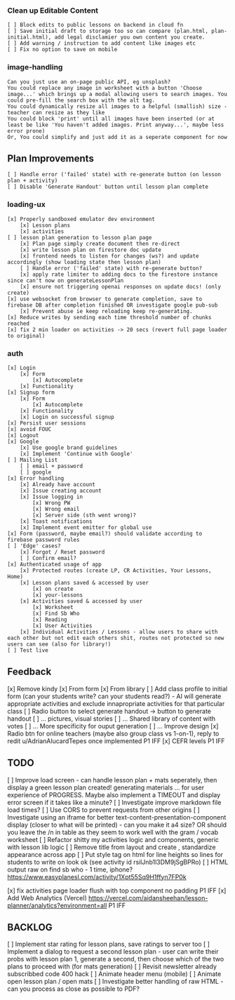 ### Clean up Editable Content
    [ ] Block edits to public lessons on backend in cloud fn
    [ ] Save initial draft to storage too so can compare (plan.html, plan-initial.html), add legal disclamier you own content you create.
    [ ] Add warning / instruction to add content like images etc
    [ ] Fix no option to save on mobile

### image-handling
    Can you just use an on-page public API, eg unsplash?
    You could replace any image in worksheet with a button 'Choose image...' which brings up a modal allowing users to search images. You could pre-fill the search box with the alt tag.
    You could dynamically resize all images to a helpful (smallish) size - teacher can resize as they like
    You could block 'print' until all images have been inserted (or at least be like 'You haven't added images. Print anyway...', maybe less error prone)
    Or, You could simplify and just add it as a seperate component for now

## Plan Improvements
    [ ] Handle error ('failed' state) with re-generate button (on lesson plan + activity)
    [ ] Disable 'Generate Handout' button until lesson plan complete


### loading-ux
    [x] Properly sandboxed emulator dev environment
        [x] Lesson plans
        [x] activities
    [ ] lesson plan generation to lesson plan page
        [x] Plan page simply create document then re-direct
        [x] write lesson plan on firestore doc update
        [x] frontend needs to listen for changes (ws?) and update accordingly (show loading state then lesson plan)
        [ ] Handle error ('failed' state) with re-generate button?
        [x] apply rate limiter to adding docs to the firestore instance since can't now on generateLessonPlan
        [x] ensure not triggering openai responses on update docs! (only create)
    [x] use websocket from browser to generate completion, save to firebase DB after completion finished OR investigate google pub-sub
        [x] Prevent abuse ie keep reloading keep re-generating. 
    [x] Reduce writes by sending each time threshold number of chunks reached
    [x] fix 2 min loader on activities -> 20 secs (revert full page loader to original)

### auth
    [x] Login
        [x] Form
            [x] Autocomplete
        [x] Functionality
    [x] Signup form
        [x] Form
            [x] Autocomplete
        [x] Functionality
        [x] Login on successful signup
    [x] Persist user sessions
    [x] avoid FOUC
    [x] Logout
    [x] Google
        [x] Use google brand guidelines
        [x] Implement 'Continue with Google'
    [ ] Mailing List
        [ ] email + password
        [ ] google
    [x] Error handling
        [x] Already have account
        [x] Issue creating account
        [x] Issue logging in
            [x] Wrong PW
            [x] Wrong email
            [x] Server side (sth went wrong)?
        [x] Toast notifications
        [x] Implement event emitter for global use
    [x] Form (password, maybe email?) should validate according to firebase password rules
    [ ] 'Edge' cases?
        [x] Forgot / Reset password
        [ ] Confirm email?
    [x] Authenticated usage of app
        [x] Protected routes (create LP, CR Activities, Your Lessons, Home)
        [x] Lesson plans saved & accessed by user
            [x] on create
            [x] your-lessons
        [x] Activities saved & accessed by user
            [x] Worksheet
            [x] Find Sb Who
            [x] Reading
            [x] User Activities
        [x] Individual Activities / Lessons - allow users to share with each other but not edit each others shit, routes not protected so new users can see (also for library!)
    [ ] Test live

## Feedback
[x] Remove kindy
    [x] From form
    [x] From library
[ ] Add class profile to initial form (can your students write? can your students read?) - AI will generate appropriate activities and exclude innapropriate activities for that particular class
[ ] Radio button to select generate handout -> button to generate handout
[ ] ... pictures, visual stories
[ ] ... Shared library of content with votes
[ ] ... More specificity for ouput generation
[ ] ... Improve design
[x] Radio btn for online teachers (maybe also group class vs 1-on-1), reply to redit u/AdrianAlucardTepes once implemented P1 IFF
[x] CEFR levels P1 IFF

## TODO
[ ] Improve load screen - can handle lesson plan + mats seperately, then display a green lesson plan created! generating materials ... for user experience of PROGRESS. Maybe also implement a TIMEOUT and display error screen if it takes like a minute?
[ ] Investigate improve markdown file load times?
[ ] Use CORS to prevent requests from other origins
[ ] Investigate using an iframe for better text-content-presentation-component display (closer to what will be printed) - can you make it a4 size? OR should you leave the /n in table as they seem to work well with the gram / vocab worksheet
[ ] Refactor shitty my activities logic and components, generic with lesson lib logic
[ ] Remove title from layout and create <TitleComponent>, standardize appearance across app
[ ] Put style tag on html for line heights so lines for students to write on look ok (see activity id rsilJnb1l3DM9jSgBPRo)
[ ] HTML output raw on find sb who - 1 time, iphone? https://www.easyplanesl.com/activity/1Xpt55Sq9H1ffyn7FP0k

[x] fix activities page loader flush with top component no padding P1 IFF
[x] Add Web Analytics (Vercel) https://vercel.com/aidansheehan/lesson-planner/analytics?environment=all P1 IFF


## BACKLOG
[ ] Implement star rating for lesson plans, save ratings to server too
[ ] Implement a dialog to request a second lesson plan - user can write their probs with lesson plan 1, generate a second, then choose which of the two plans to proceed with (for mats generation)
[ ] Revisit newsletter already subscribbed code 400 hack
[ ] Animate header menu (mobile)
[ ] Animate open lesson plan / open mats
[ ] Investigate better handling of raw HTML - can you process as close as possible to PDF?
